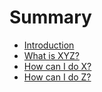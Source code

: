 # Summary

* [Introduction](README.md)
* [What is XYZ?](first-question.md)
* [How can I do X?](second-question.md)
* [How can I do Z?](how-can-i-do-z.md)

